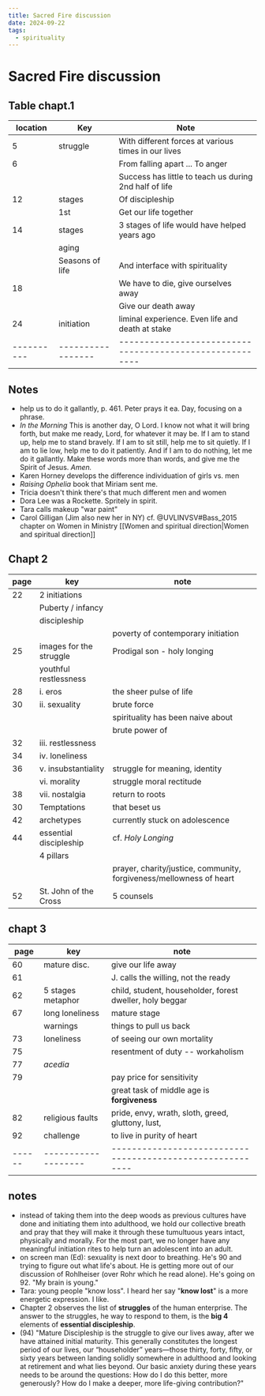 ```yaml
---
title: Sacred Fire discussion
date: 2024-09-22
tags:
  - spirituality
---
```

# Sacred Fire discussion

## Table chapt.1

| location | Key             | Note                                                   |
| -------- | --------------- | ------------------------------------------------------ |
| 5        | struggle        | With different forces at various times in our lives    |
| 6        |                 | From falling apart ... To anger                        |
|          |                 | Success has little to teach us during 2nd half of life |
| 12       | stages          | Of discipleship                                        |
|          | 1st             | Get our  life together                                 |
| 14       | stages          | 3 stages of life would have helped years ago           |
|          | aging           |                                                        |
|          | Seasons of life | And interface with spirituality                        |
| 18       |                 | We have to die, give ourselves away                    |
|          |                 | Give our death away                                    |
| 24       | initiation      | liminal experience. Even life and death at stake       |
|----------|-----------------|--------------------------------------------------------|

## Notes
- help us to do it gallantly, p. 461. Peter  prays it ea. Day, focusing on a phrase.
- _In the Morning_  This is another day, O Lord. I know not what it will bring  
forth, but make me ready, Lord, for whatever it may be. If I  am to stand up, help me to stand bravely. If I am to sit still,  help me to sit quietly. If I am to lie low, help me to do it  patiently. And if I am to do nothing, let me do it gallantly. Make these words more than words, and give me the Spirit  of Jesus. _Amen._
- Karen Horney develops the difference individuation of girls vs. men
- *Raising Ophelia* book that Miriam sent me. 
- Tricia doesn't think there's that much different men and women
- Dora Lee was a Rockette. Spritely in spirit. 
- Tara calls makeup "war paint"
- Carol Gilligan (Jim also new her in NY) cf. @UVLINVSV#Bass_2015 chapter on Women in Ministry [[Women and spiritual direction|Women and spiritual direction]]
## Chapt 2
| page   | key                       | note                                                                |
| ---- | ----------------------- | ------------------------------------------------------------------- |
| 22     | 2 initiations             |                                                                     |
|        | Puberty / infancy         |                                                                     |
|        | discipleship              |                                                                     |
|        |                           | poverty of contemporary initiation                                  |
| 25     | images for the struggle   | Prodigal son - holy longing                                         |
|        | youthful restlessness     |                                                                     |
| 28     | i. eros                   | the sheer pulse of life                                             |
| 30     | ii. sexuality             | brute force                                                         |
|        |                           | spirituality has been naive about                                   |
|        |                           | brute power of                                                      |
| 32     | iii. restlessness         |                                                                     |
| 34     | iv. loneliness            |                                                                     |
| 36     | v. insubstantiality       | struggle for meaning, identity                                      |
|        | vi. morality              | struggle moral rectitude                                            |
| 38     | vii. nostalgia            | return to roots                                                     |
| 30     | Temptations               | that beset us                                                       |
| 42     | archetypes                | currently stuck on adolescence                                      |
| 44     | essential discipleship    | cf. _Holy Longing_                                                  |
|        | 4 pillars                 |                                                                     |
|        |                           | prayer, charity/justice, community, forgiveness/mellowness of heart |
| 52     | St. John of the Cross     | 5 counsels                                                          |

## chapt 3
| page | key               | note                                                     |
|------|-------------------|----------------------------------------------------------|
| 60   | mature disc.      | give our life away                                       |
| 61   |                   | J. calls the willing, not the ready                      |
| 62   | 5 stages metaphor | child, student, householder, forest dweller, holy beggar |
| 67   | long loneliness   | mature stage                                             |
|      | warnings          | things to pull us back                                   |
| 73   | loneliness        | of seeing our own mortality                              |
| 75   |                   | resentment of duty -- workaholism                        |
| 77   | *acedia*          |                                                          |
| 79   |                   | pay price for sensitivity                                |
|      |                   | great task of middle age is __forgiveness__              |
| 82   | religious faults  | pride, envy, wrath, sloth, greed, gluttony, lust,        |
| 92   | challenge         | to live in purity of heart                               |
|------|-------------------|----------------------------------------------------------|

## notes
- instead of taking them into the deep woods as previous cultures have done and initiating them into adulthood, we hold our collective breath and pray that they will make it through these tumultuous years intact, physically and morally. For the most part, we no longer have any meaningful initiation rites to help turn an adolescent into an adult.
- on screen man (Ed): sexuality is next door to breathing. He's 90 and trying to figure out what life's about. He is getting more out of our discussion of Rohlheiser (over Rohr which he read alone). He's going on 92. "My brain is young."
- Tara: young people "know loss". I heard her say "**know lost**" is a more energetic expression. I like.
- Chapter 2 observes the list of **struggles** of the human enterprise. The answer to the struggles, he way to respond to them, is the **big 4** elements of **essential discipleship**.
- (94) "Mature Discipleship is the struggle to give our lives away, after we have attained initial maturity. This generally constitutes the longest period of our lives, our “householder” years—those thirty, forty, fifty, or sixty years between landing solidly somewhere in adulthood and looking at retirement and what lies beyond. Our basic anxiety during these years needs to be around the questions: How do I do this better, more generously? How do I make a deeper, more life-giving contribution?"

